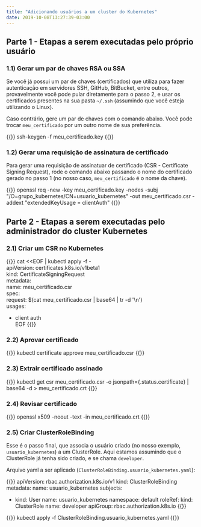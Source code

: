 ```yaml
---
title: "Adicionando usuários a um cluster do Kubernetes"
date: 2019-10-08T13:27:39-03:00
---
```


## Parte 1 - Etapas a serem executadas pelo próprio usuário

### 1.1) Gerar um par de chaves RSA ou SSA

Se você já possui um par de chaves (certificados) que utiliza para fazer autenticação em servidores SSH,
GitHub, BitBucket, entre outros, provavelmente você pode pular diretamente para o passo 2, e usar
os certificados presentes na sua pasta `~/.ssh` (assumindo que você esteja utilizando o Linux).

Caso contrário, gere um par de chaves com o comando abaixo. Você pode trocar `meu_certificado` por um outro nome
de sua preferência.

{{<highlight bash>}}
ssh-keygen -f meu_certificado.key
{{</highlight>}}

### 1.2) Gerar uma requisição de assinatura de certificado

Para gerar uma requisição de assinatuar de certificado (CSR - Certificate Signing Request), rode
o comando abaixo passando o nome do certificado gerado no passo 1 (no nosso caso, `meu_certificado` é o nome da chave).

{{<highlight bash>}}
openssl req -new -key meu_certificado.key -nodes -subj "/O=grupo_kubernetes/CN=usuario_kubernetes" -out meu_certificado.csr -addext "extendedKeyUsage = clientAuth"
{{</highlight>}}

## Parte 2 - Etapas a serem executadas pelo administrador do cluster Kubernetes

### 2.1) Criar um CSR no Kubernetes

{{<highlight bash>}}
cat <<EOF | kubectl apply -f -                                                                                 
apiVersion: certificates.k8s.io/v1beta1                                                                                 
kind: CertificateSigningRequest                                                                                         
metadata:                                                                                                               
    name: meu_certificado.csr                                                                                           
spec:                                                                                                                   
  request: $(cat meu_certificado.csr | base64 | tr -d '\n')                                                             
  usages:                                                                                                               
  - client auth                                                                                                         
EOF
{{</highlight>}}

### 2.2) Aprovar certificado
{{<highlight bash>}}
kubectl certificate approve meu_certificado.csr
{{</highlight>}}

### 2.3) Extrair certificado assinado
{{<highlight bash>}}
kubectl get csr meu_certificado.csr -o jsonpath={.status.certificate} | base64 -d > meu_certificado.crt
{{</highlight>}}

### 2.4) Revisar certificado
{{<highlight bash>}}
openssl x509 -noout -text -in meu_certificado.crt
{{</highlight>}}

### 2.5) Criar ClusterRoleBinding
Esse é o passo final, que associa o usuário criado (no nosso exemplo, `usuario_kubernetes`) a um ClusterRole.
Aqui estamos assumindo que o ClusterRole já tenha sido criado, e se chama `developer`.

Arquivo yaml a ser aplicado (`ClusterRoleBinding.usuario_kubernetes.yaml`):

{{<highlight bash>}}
apiVersion: rbac.authorization.k8s.io/v1
kind: ClusterRoleBinding
metadata:
  name: usuario_kubernetes
subjects:
- kind: User
  name: usuario_kubernetes
  namespace: default
roleRef:
  kind: ClusterRole
  name: developer
  apiGroup: rbac.authorization.k8s.io
{{</highlight>}}

{{<highlight bash>}}
kubectl apply -f ClusterRoleBinding.usuario_kubernetes.yaml
{{</highlight>}}
